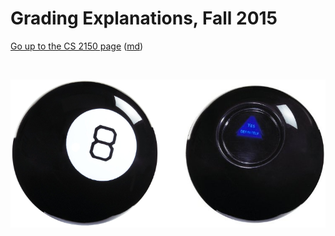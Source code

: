 Grading Explanations, Fall 2015
===============================

[Go up to the CS 2150 page](index.html) ([md](index.md))

&nbsp;  

![](images/magic-8-ball.png)

